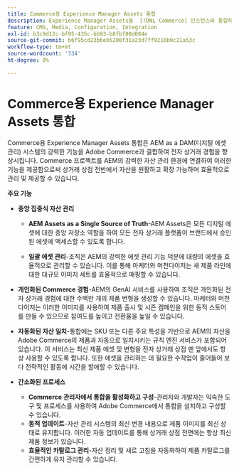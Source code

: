 ```yaml
---
title: Commerce용 Experience Manager Assets 통합
description: Experience Manager Assets을  [!DNL Commerce] 인스턴스와 통합하여 스토어에서 사용할 수 있는 수많은 미디어 자산에 액세스하는 방법에 대해 알아봅니다.
feature: CMS, Media, Configuration, Integration
exl-id: b3c9d12c-bf95-435c-bb93-b8fbf80d084e
source-git-commit: b6f95cd23bbeb5200f31a23d7ff9216b0c21a53c
workflow-type: tm+mt
source-wordcount: '334'
ht-degree: 0%

---
```


# Commerce용 Experience Manager Assets 통합

Commerce용 Experience Manager Assets 통합은 AEM as a DAM(디지털 에셋 관리) 시스템의 강력한 기능을 Adobe Commerce과 결합하여 전자 상거래 경험을 향상시킵니다. Commerce 프로젝트를 AEM의 강력한 자산 관리 환경에 연결하여 이러한 기능을 제공함으로써 상거래 상점 전반에서 자산을 원활하고 확장 가능하며 효율적으로 관리 및 제공할 수 있습니다.

**주요 기능**

- **중앙 집중식 자산 관리**

   - **AEM Assets as a Single Source of Truth**-AEM Assets은 모든 디지털 에셋에 대한 중앙 저장소 역할을 하여 모든 전자 상거래 플랫폼이 브랜드에서 승인된 에셋에 액세스할 수 있도록 합니다.

   - **일괄 에셋 관리**-조직은 AEM의 강력한 에셋 관리 기능 덕분에 대량의 에셋을 효율적으로 관리할 수 있습니다. 이를 통해 마케터와 머천다이저는 새 제품 라인에 대한 대규모 이미지 세트를 효율적으로 매핑할 수 있습니다.

- **개인화된 Commerce 경험**-AEM의 GenAI 서비스를 사용하여 조직은 개인화된 전자 상거래 경험에 대한 수백만 개의 제품 변형을 생성할 수 있습니다. 마케터와 머천다이저는 이러한 이미지를 사용하여 제품 출시 및 시즌 캠페인을 위한 동적 스토어를 만들 수 있으므로 참여도를 높이고 전환율을 높일 수 있습니다.

- **자동화된 자산 일치**-통합에는 SKU 또는 다른 주요 특성을 기반으로 AEM의 자산을 Adobe Commerce의 제품과 자동으로 일치시키는 규칙 엔진 서비스가 포함되어 있습니다. 이 서비스는 최신 제품 에셋 및 변형을 전자 상거래 상점 맨 앞에서도 항상 사용할 수 있도록 합니다. 또한 에셋을 관리하는 데 필요한 수작업이 줄어들어 보다 전략적인 활동에 시간을 할애할 수 있습니다.

- **간소화된 프로세스**

   - **Commerce 관리자에서 통합을 활성화하고 구성**-관리자와 개발자는 익숙한 도구 및 프로세스를 사용하여 Adobe Commerce에서 통합을 설치하고 구성할 수 있습니다.
   - **동적 업데이트**-자산 관리 시스템의 최신 변경 내용으로 제품 이미지를 최신 상태로 유지합니다. 이러한 자동 업데이트를 통해 상거래 상점 전면에는 항상 최신 제품 정보가 있습니다.
   - **효율적인 카탈로그 관리**-자산 정리 및 새로 고침을 자동화하여 제품 카탈로그를 간편하게 유지 관리할 수 있습니다.
